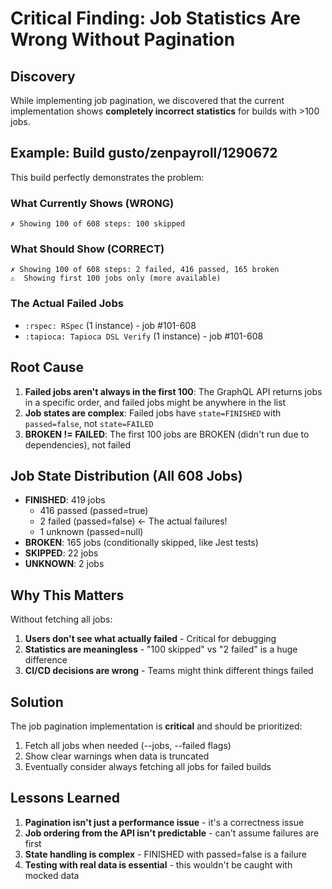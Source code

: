 # Critical Finding: Job Statistics Are Wrong Without Pagination

## Discovery
While implementing job pagination, we discovered that the current implementation shows **completely incorrect statistics** for builds with >100 jobs.

## Example: Build gusto/zenpayroll/1290672
This build perfectly demonstrates the problem:

### What Currently Shows (WRONG)
```
✗ Showing 100 of 608 steps: 100 skipped
```

### What Should Show (CORRECT)
```
✗ Showing 100 of 608 steps: 2 failed, 416 passed, 165 broken
⚠️  Showing first 100 jobs only (more available)
```

### The Actual Failed Jobs
- `:rspec: RSpec` (1 instance) - job #101-608
- `:tapioca: Tapioca DSL Verify` (1 instance) - job #101-608

## Root Cause
1. **Failed jobs aren't always in the first 100**: The GraphQL API returns jobs in a specific order, and failed jobs might be anywhere in the list
2. **Job states are complex**: Failed jobs have `state=FINISHED` with `passed=false`, not `state=FAILED`
3. **BROKEN != FAILED**: The first 100 jobs are BROKEN (didn't run due to dependencies), not failed

## Job State Distribution (All 608 Jobs)
- **FINISHED**: 419 jobs
  - 416 passed (passed=true)
  - 2 failed (passed=false) ← The actual failures!
  - 1 unknown (passed=null)
- **BROKEN**: 165 jobs (conditionally skipped, like Jest tests)
- **SKIPPED**: 22 jobs
- **UNKNOWN**: 2 jobs

## Why This Matters
Without fetching all jobs:
1. **Users don't see what actually failed** - Critical for debugging
2. **Statistics are meaningless** - "100 skipped" vs "2 failed" is a huge difference
3. **CI/CD decisions are wrong** - Teams might think different things failed

## Solution
The job pagination implementation is **critical** and should be prioritized:
1. Fetch all jobs when needed (--jobs, --failed flags)
2. Show clear warnings when data is truncated
3. Eventually consider always fetching all jobs for failed builds

## Lessons Learned
1. **Pagination isn't just a performance issue** - it's a correctness issue
2. **Job ordering from the API isn't predictable** - can't assume failures are first
3. **State handling is complex** - FINISHED with passed=false is a failure
4. **Testing with real data is essential** - this wouldn't be caught with mocked data
